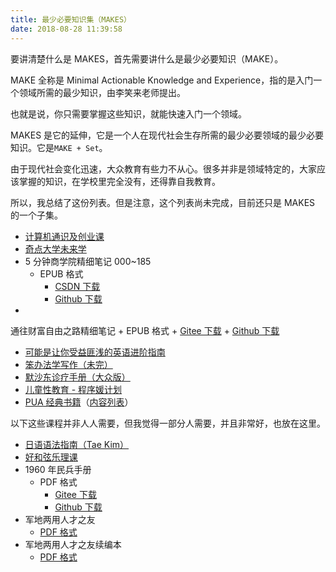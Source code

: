 ```yaml
---
title: 最少必要知识集（MAKES）
date: 2018-08-28 11:39:58
---
```


要讲清楚什么是 MAKES，首先需要讲什么是最少必要知识（MAKE）。

MAKE 全称是 Minimal Actionable Knowledge and Experience，指的是入门一个领域所需的最少知识，由李笑来老师提出。

也就是说，你只需要掌握这些知识，就能快速入门一个领域。

MAKES 是它的延伸，它是一个人在现代社会生存所需的最少必要领域的最少必要知识。它是`MAKE + Set`。

由于现代社会变化迅速，大众教育有些力不从心。很多并非是领域特定的，大家应该掌握的知识，在学校里完全没有，还得靠自我教育。

所以，我总结了这份列表。但是注意，这个列表尚未完成，目前还只是 MAKES 的一个子集。

+   [计算机通识及创业课](http://it-ebooks.flygon.net/mooc)
+   [奇点大学未来学](https://www.youtube.com/playlist?list=PLACCF3215D88BB174)
+   5 分钟商学院精细笔记 000~185
    +   EPUB 格式
        +   [CSDN 下载](https://download.csdn.net/download/wizardforcel/10621801)
        +   [Github 下载](https://github.com/wizardforcel/data-science-notebook/files/2312838/5.000.185.zip)
+   
通往财富自由之路精细笔记
    +   EPUB 格式
        +   [Gitee 下载](https://gitee.com/it-ebooks/ebooks/attach_files/download?i=162814&u=http%3A%2F%2Ffiles.git.oschina.net%2Fgroup1%2FM00%2F04%2FB8%2FPaAvDFuCGuaAeh52ABOU0l3Ekqc25.epub%3Ftoken%3Dabd29f5f561ed4289976608a98b60b4a%26ts%3D1535253223%26attname%3D%25E9%2580%259A%25E5%25BE%2580%25E8%25B4%25A2%25E5%25AF%258C%25E8%2587%25AA%25E7%2594%25B1%25E4%25B9%258B%25E8%25B7%25AF%25E7%25B2%25BE%25E7%25BB%2586%25E7%25AC%2594%25E8%25AE%25B0.epub)
        +   [Github 下载](https://github.com/wizardforcel/data-science-notebook/files/2321204/default.zip)
+   [可能是让你受益匪浅的英语进阶指南](https://legacy.gitbook.com/book/byoungd/english-level-up-tips-for-chinese/details)
+   [笨办法学写作（未完）](http://www.cnfeat.com/)
+   [默沙东诊疗手册（大众版）](https://www.msdmanuals.cn/%E9%A6%96%E9%A1%B5)
+   [儿童性教育 - 程序媛计划](https://www.cxy61.com/girl/child_sexual_education/index.html)
+   [PUA 经典书籍](https://gitee.com/it-ebooks/ebooks/attach_files/download?i=163547&u=http%3A%2F%2Ffiles.git.oschina.net%2Fgroup1%2FM00%2F04%2FC0%2FPaAvDFuGJUmAUIhUA4dFHc0poGs6594.7z%3Ftoken%3D455d4fee47af5b8d561cafec39a0b6dd%26ts%3D1535518148%26attname%3DPUA%2520%25E7%25BB%258F%25E5%2585%25B8%25E4%25B9%25A6%25E7%25B1%258D.7z)（[内容列表](https://gitee.com/it-ebooks/ebooks/issues/IMGTK)）


以下这些课程并非人人需要，但我觉得一部分人需要，并且非常好，也放在这里。

+   [日语语法指南（Tae Kim）](http://res.wokanxing.info/jpgramma/)
+   [好和弦乐理课](https://space.bilibili.com/320772967/#/channel/detail?cid=48421)
+   1960 年民兵手册
    +   PDF 格式
        +   [Gitee 下载](https://gitee.com/it-ebooks/ebooks/attach_files/download?i=163347&u=http%3A%2F%2Ffiles.git.oschina.net%2Fgroup1%2FM00%2F04%2FBE%2FPaAvDFuFAwyAA6wfADiIACy3Zqw072.zip%3Ftoken%3D16264fd2ac85ae8faab13637a486e279%26ts%3D1535443724%26attname%3D1960%25E5%25B9%25B4%25E6%25B0%2591%25E5%2585%25B5%25E6%2589%258B%25E5%2586%258C.zip)
        +   [Github 下载](https://github.com/wizardforcel/data-science-notebook/files/2327105/1960.zip)
+   军地两用人才之友
    +   [PDF 格式](https://gitee.com/it-ebooks/ebooks/attach_files/download?i=163363&u=http%3A%2F%2Ffiles.git.oschina.net%2Fgroup1%2FM00%2F04%2FBE%2FPaAvDFuFEIKAadlyAfjbfuAVMTw367.zip%3Ftoken%3D6a4ed507b17ef531c452d27297c0dd2f%26ts%3D1535447170%26attname%3D%25E5%2586%259B%25E5%259C%25B0%25E4%25B8%25A4%25E7%2594%25A8%25E4%25BA%25BA%25E6%2589%258D%25E4%25B9%258B%25E5%258F%258B.zip)
+   军地两用人才之友续编本
    +   [PDF 格式](https://gitee.com/it-ebooks/ebooks/attach_files/download?i=163357&u=http%3A%2F%2Ffiles.git.oschina.net%2Fgroup1%2FM00%2F04%2FBE%2FPaAvDFuFCc2AXe7LAYd6gZEXrY8072.zip%3Ftoken%3D93fafd9fca995d95d90123c486f97e6b%26ts%3D1535445453%26attname%3D%25E5%2586%259B%25E5%259C%25B0%25E4%25B8%25A4%25E7%2594%25A8%25E4%25BA%25BA%25E6%2589%258D%25E4%25B9%258B%25E5%258F%258B%25E7%25BB%25AD%25E7%25BC%2596%25E6%259C%25AC.zip)
